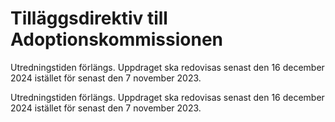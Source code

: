 # Tilläggsdirektiv till Adoptionskommissionen

Utredningstiden förlängs. Uppdraget ska redovisas senast den 16 december 2024 istället för senast den 7 november 2023.

Utredningstiden förlängs. Uppdraget ska redovisas senast den 16 december 2024 istället för senast den 7 november 2023.
